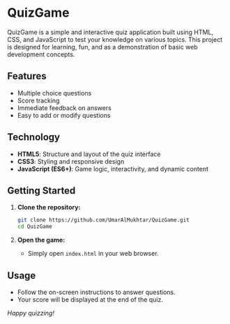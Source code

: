 # QuizGame
QuizGame is a simple and interactive quiz application built using HTML, CSS, and JavaScript to test your knowledge on various topics. This project is designed for learning, fun, and as a demonstration of basic web development concepts.

## Features

- Multiple choice questions
- Score tracking
- Immediate feedback on answers
- Easy to add or modify questions

## Technology

- **HTML5**: Structure and layout of the quiz interface
- **CSS3**: Styling and responsive design
- **JavaScript (ES6+)**: Game logic, interactivity, and dynamic content

## Getting Started

1. **Clone the repository:**
    ```bash
    git clone https://github.com/UmarAlMukhtar/QuizGame.git
    cd QuizGame
    ```

2. **Open the game:**
    - Simply open `index.html` in your web browser.

## Usage

- Follow the on-screen instructions to answer questions.
- Your score will be displayed at the end of the quiz.


*Happy quizzing!*

